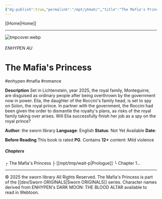 ```yaml
---
{"dg-publish":true,"permalink":"/mpt/yhmah/","title":"The Mafia's Princess"}
---
```


[[Home\|Home]] 

***
 
![tmpcover.webp](/img/user/b%20storage/a%20storage/tmpcover.webp)
###### ENHYPEN AU
# The Mafia's Princess
#enhypen #mafia #romance 

**Description**
Set in Lichtenstein, year 2025, the royal family, Monteguirre, are disguised as ordinary people after being overthrown by the government now in power.
Elia, the daughter of the Roccini's family head, is set to spy on Solon, the royal prince. In partner with the government, the Roccini had been given the order to dismantle the royalty's plans, as risks of the royal family taking over arises. Will Elia successfully finish her job as a spy on the royal prince?

**Author**: the sworn library
**Language**: English
**Status**: Not Yet Available
**Date**: 

**Before Reading**
This book is rated **PG**.
Contains **12+** content:
Mild violence
##### Chapters
┌ The Mafia's Princess
├ [[mpt/tmp/wait-p\|Prologue]]
└ Chapter 1...

***
© 2025 the sworn library
All Rights Reserved.
The Mafia's Princess is part of the [[dev/Sworn ORIGINALS\|Sworn ORIGINALS]] series.
Character names derived from ENHYPEN's DARK MOON: THE BLOOD ALTAR available to read in Webtoon.